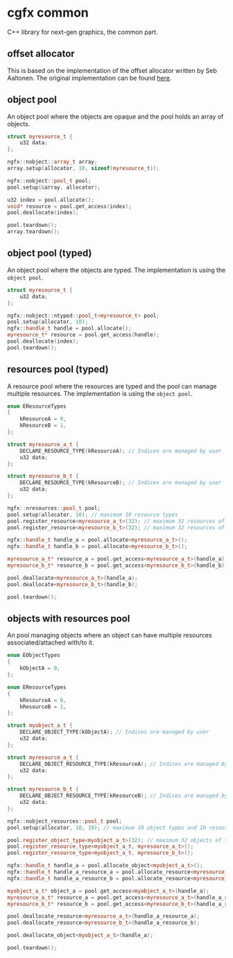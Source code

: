 # cgfx common

C++ library for next-gen graphics, the common part.

## offset allocator

This is based on the implementation of the offset allocator written by Seb Aaltonen. The original implementation can be found
[here](https://github.com/sebbbi/OffsetAllocator).

## object pool

An object pool where the objects are opaque and the pool holds an array of objects.

```c++
struct myresource_t {
    u32 data;
};

ngfx::nobject::array_t array;
array.setup(allocator, 10, sizeof(myresource_t));

ngfx::nobject::pool_t pool;
pool.setup(&array, allocator);

u32 index = pool.allocate();
void* resource = pool.get_access(index);
pool.deallocate(index);

pool.teardown();
array.teardown();
```

## object pool (typed)

An object pool where the objects are typed. The implementation is using the `object pool`.

```c++
struct myresource_t {
    u32 data;
};

ngfx::nobject::ntyped::pool_t<myresource_t> pool;
pool.setup(allocator, 10);
ngfx::handle_t handle = pool.allocate();
myresource_t* resource = pool.get_access(handle);
pool.deallocate(index);
pool.teardown();
```

## resources pool (typed)

A resource pool where the resources are typed and the pool can manage multiple resources. The implementation is using the `object pool`.

```c++
enum EResourceTypes
{
    kResourceA = 0,
    kResourceB = 1,
};

struct myresource_a_t {
    DECLARE_RESOURCE_TYPE(kResourceA); // Indices are managed by user
    u32 data;
};

struct myresource_b_t {
    DECLARE_RESOURCE_TYPE(kResourceB); // Indices are managed by user
    u32 data;
};

ngfx::nresources::pool_t pool;
pool.setup(allocator, 10); // maximum 10 resource types
pool.register_resource<myresource_a_t>(32); // maximum 32 resources of type myresource_a_t
pool.register_resource<myresource_b_t>(32); // maximum 32 resources of type myresource_b_t

ngfx::handle_t handle_a = pool.allocate<myresource_a_t>();
ngfx::handle_t handle_b = pool.allocate<myresource_b_t>();

myresource_a_t* resource_a = pool.get_access<myresource_a_t>(handle_a);
myresource_b_t* resource_b = pool.get_access<myresource_b_t>(handle_b);

pool.deallocate<myresource_a_t>(handle_a);
pool.deallocate<myresource_b_t>(handle_b);

pool.teardown();
```


## objects with resources pool

An pool managing objects where an object can have multiple resources associated/attached with/to it.

```c++
enum EObjectTypes
{
    kObjectA = 0,
};

enum EResourceTypes
{
    kResourceA = 0,
    kResourceB = 1,
};

struct myobject_a_t {
    DECLARE_OBJECT_TYPE(kObjectA); // Indices are managed by user
    u32 data;
};

struct myresource_a_t {
    DECLARE_OBJECT_RESOURCE_TYPE(kResourceA); // Indices are managed by user
    u32 data;
};

struct myresource_b_t {
    DECLARE_OBJECT_RESOURCE_TYPE(kResourceB); // Indices are managed by user
    u32 data;
};

ngfx::nobject_resources::pool_t pool;
pool.setup(allocator, 10, 10); // maximum 10 object types and 10 resource types

pool.register_object_type<myobject_a_t>(32); // maximum 32 objects of type myobject_a_t
pool.register_resource_type<myobject_a_t, myresource_a_t>(); 
pool.register_resource_type<myobject_a_t, myresource_b_t>(); 

ngfx::handle_t handle_a = pool.allocate_object<myobject_a_t>();
ngfx::handle_t handle_a_resource_a = pool.allocate_resource<myresource_a_t>(handle_a);
ngfx::handle_t handle_a_resource_b = pool.allocate_resource<myresource_b_t>(handle_a);

myobject_a_t* object_a = pool.get_access<myobject_a_t>(handle_a);
myresource_a_t* resource_a = pool.get_access<myresource_a_t>(handle_a_resource_a);
myresource_b_t* resource_b = pool.get_access<myresource_b_t>(handle_a_resource_b);

pool.deallocate_resource<myresource_a_t>(handle_a_resource_a);
pool.deallocate_resource<myresource_b_t>(handle_a_resource_b);

pool.deallocate_object<myobject_a_t>(handle_a);

pool.teardown();
```
